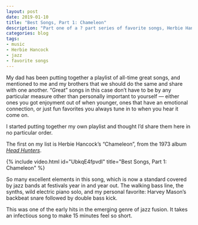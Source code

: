 ```yaml
---
layout: post
date: 2019-01-10
title: "Best Songs, Part 1: Chameleon"
description: "Part one of a ? part series of favorite songs, Herbie Hancock's 'Chameleon'."
categories: blog
tags:
- music
- Herbie Hancock
- jazz
- favorite songs
---
```


My dad has been putting together a playlist of all-time great songs, and mentioned to me and my brothers that we should do the same and share with one another. “Great” songs in this case don’t have to be by any particular measure other than personally important to yourself — either ones you got enjoyment out of when younger, ones that have an emotional connection, or just fun favorites you always tune in to when you hear it come on.

I started putting together my own playlist and thought I’d share them here in no particular order.

The first on my list is Herbie Hancock’s “Chameleon”, from the 1973 album _[Head Hunters](https://en.wikipedia.org/wiki/Head_Hunters "Herbie Hancock's Head Hunters")_.

{% include video.html id="UbkqE4fpvdI" title="Best Songs, Part 1: Chameleon" %}

So many excellent elements in this song, which is now a standard covered by jazz bands at festivals year in and year out. The walking bass line, the synths, wild electric piano solo, and my personal favorite: Harvey Mason’s backbeat snare followed by double bass kick.

This was one of the early hits in the emerging genre of jazz fusion. It takes an infectious song to make 15 minutes feel so short.
